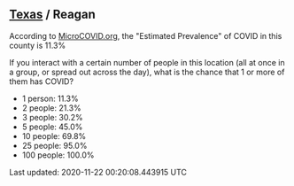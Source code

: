 
## [Texas](/united-states/texas) / Reagan

According to [MicroCOVID.org](http://microcovid.org),
the "Estimated Prevalence" of COVID in this county is 11.3%

If you interact with a certain number of people in this location
(all at once in a group, or spread out across the day), what is the chance that
1 or more of them has COVID?

- 1 person: 11.3%
- 2 people: 21.3%
- 3 people: 30.2%
- 5 people: 45.0%
- 10 people: 69.8%
- 25 people: 95.0%
- 100 people: 100.0%

Last updated: 2020-11-22 00:20:08.443915 UTC
